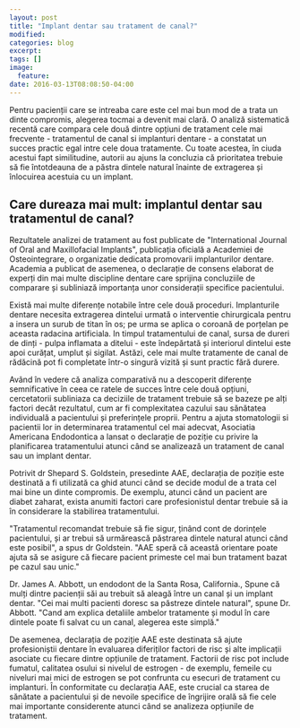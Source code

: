 ```yaml
---
layout: post
title: "Implant dentar sau tratament de canal?"
modified:
categories: blog
excerpt:
tags: []
image:
  feature:
date: 2016-03-13T08:08:50-04:00
---
```


Pentru pacienții care se intreaba care este cel mai bun mod de a trata un dinte compromis, alegerea tocmai a devenit mai clară. O analiză sistematică recentă care compara cele două dintre opțiuni de tratament cele mai frecvente - tratamentul de canal si implanturi dentare - a constatat un succes practic egal intre cele doua tratamente. Cu toate acestea, în ciuda acestui fapt similitudine, autorii au ajuns la concluzia că prioritatea trebuie să fie întotdeauna de a păstra dintele natural înainte de extragerea și înlocuirea acestuia cu un implant. 

## Care dureaza mai mult: implantul dentar sau tratamentul de canal?

Rezultatele analizei de tratament au fost publicate de "International Journal of Oral and Maxillofacial Implants", publicația oficială a Academiei de Osteointegrare, o organizatie dedicata promovarii implanturilor dentare. Academia a publicat de asemenea, o declarație de consens elaborat de experți din mai multe discipline dentare care sprijina concluziile de comparare și subliniază importanța unor considerații specifice pacientului.

Există mai multe diferențe notabile între cele două proceduri. Implanturile dentare necesita extragerea dintelui urmată o interventie chirurgicala pentru a insera un surub de titan în os; pe urma se aplica o coroană de porțelan pe aceasta radacina artificiala. In timpul tratamentului de canal, sursa de dureri de dinți - pulpa inflamata a ditelui - este îndepărtată și interiorul dintelui este apoi curățat, umplut și sigilat. Astăzi, cele mai multe tratamente de canal de rădăcină pot fi completate într-o singură vizită și sunt practic fără durere.

Având în vedere că analiza comparativă nu a descoperit diferențe semnificative în ceea ce ratele de succes între cele două opțiuni, cercetatorii subliniaza ca deciziile de tratament trebuie să se bazeze pe alți factori decât rezultatul, cum ar fi complexitatea cazului sau sănătatea individuală a pacientului și preferințele proprii. Pentru a ajuta stomatologii si pacientii lor in determinarea tratamentul cel mai adecvat, Asociatia Americana Endodontica a lansat o declarație de poziție cu privire la planificarea tratamentului atunci când se analizează un tratament de canal sau un implant dentar.

Potrivit dr Shepard S. Goldstein, presedinte AAE, declarația de poziție este destinată a fi utilizată ca ghid atunci când se decide modul de a trata cel mai bine un dinte compromis. De exemplu, atunci când un pacient are diabet zaharat, exista anumiti factori care profesionistul dentar trebuie să ia în considerare la stabilirea tratamentului.

"Tratamentul recomandat trebuie să fie sigur, ținând cont de dorințele pacientului, și ar trebui să urmărească păstrarea dintele natural atunci când este posibil", a spus dr Goldstein. "AAE speră că această orientare poate ajuta să se asigure că fiecare pacient primeste cel mai bun tratament bazat pe cazul sau unic."

Dr. James A. Abbott, un endodont de la Santa Rosa, California., Spune că mulți dintre pacienții săi au trebuit să aleagă între un canal și un implant dentar. "Cei mai multi pacienti doresc sa păstreze dintele natural", spune Dr. Abbott. "Cand am explica detaliile ambelor tratamente și modul în care dintele poate fi salvat cu un canal, alegerea este simplă."

De asemenea, declarația de poziție AAE este destinata să ajute profesioniștii dentare în evaluarea diferiților factori de risc și alte implicații asociate cu fiecare dintre opțiunile de tratament. Factorii de risc pot include fumatul, calitatea osului si nivelul de estrogen - de exemplu, femeile cu niveluri mai mici de estrogen se pot confrunta cu esecuri de tratament cu implanturi. În conformitate cu declarația AAE, este crucial ca starea de sănătate a pacientului și de nevoile specifice de îngrijire orală să fie cele mai importante considerente atunci când se analizeza opțiunile de tratament.


[^1]: http://www.aae.org/about-aae/news-room/press-releases/dental-implants---root-canal.aspx


